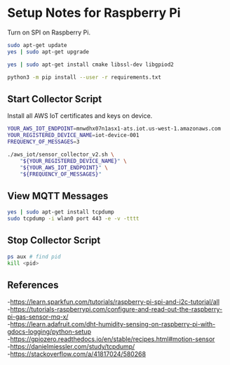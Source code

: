 # Setup Notes for Raspberry Pi

Turn on SPI on Raspberry Pi.

```bash
sudo apt-get update
yes | sudo apt-get upgrade

yes | sudo apt-get install cmake libssl-dev libgpiod2

python3 -m pip install --user -r requirements.txt
```

## Start Collector Script

Install all AWS IoT certificates and keys on device.

```bash
YOUR_AWS_IOT_ENDPOINT=mnwdhx07n1asx1-ats.iot.us-west-1.amazonaws.com
YOUR_REGISTERED_DEVICE_NAME=iot-device-001
FREQUENCY_OF_MESSAGES=3

./aws_iot/sensor_collector_v2.sh \
    "${YOUR_REGISTERED_DEVICE_NAME}" \
    "${YOUR_AWS_IOT_ENDPOINT}" \
    "${FREQUENCY_OF_MESSAGES}"
```

## View MQTT Messages

```bash
yes | sudo apt-get install tcpdump
sudo tcpdump -i wlan0 port 443 -e -v -tttt
```

## Stop Collector Script

```bash
ps aux # find pid
kill <pid>
```

## References
-<https://learn.sparkfun.com/tutorials/raspberry-pi-spi-and-i2c-tutorial/all>  
-<https://tutorials-raspberrypi.com/configure-and-read-out-the-raspberry-pi-gas-sensor-mq-x/>  
-<https://learn.adafruit.com/dht-humidity-sensing-on-raspberry-pi-with-gdocs-logging/python-setup>  
-<https://gpiozero.readthedocs.io/en/stable/recipes.html#motion-sensor>  
-<https://danielmiessler.com/study/tcpdump/>  
-<https://stackoverflow.com/a/41817024/580268>  
